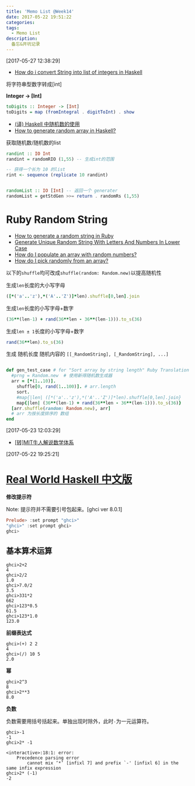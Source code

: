 ```yaml
---
title: 'Memo List @Week14'
date: 2017-05-22 19:51:22
categories:
tags:
  - Memo List
description:
  备忘&开坑记录
---
```



<!--more-->




[2017-05-27 12:38:29]
- [How do i convert String into list of integers in Haskell](https://stackoverflow.com/questions/8879391/how-do-i-convert-string-into-list-of-integers-in-haskell)

将字符串型数字转成[int]

**Integer -> [Int]**
``` haskell
toDigits :: Integer -> [Int]
toDigits = map (fromIntegral . digitToInt) . show
```

- [(译) Haskell 中随机数的使用](http://www.tuicool.com/articles/qayuuez)
- [How to generate random array in Haskell?](https://stackoverflow.com/questions/22423180/how-to-generate-random-array-in-haskell)

获取随机数/随机数的list
``` haskell
randint :: IO Int
randint = randomRIO (1,55) -- 生成int的范围

-- 获得一个长为 10 的list
rint <- sequence (replicate 10 randint)


randomList :: IO [Int] -- 返回一个 generater
randomList = getStdGen >>= return . randomRs (1,55)
```


# Ruby Random String
- [How to generate a random string in Ruby](https://stackoverflow.com/questions/88311/how-to-generate-a-random-string-in-ruby)
- [Generate Unique Random String With Letters And Numbers In Lower Case](https://stackoverflow.com/questions/5966910/generate-unique-random-string-with-letters-and-numbers-in-lower-case)
- [How do I populate an array with random numbers?](https://stackoverflow.com/questions/24944083/how-do-i-populate-an-array-with-random-numbers)
- [How do I pick randomly from an array?](https://stackoverflow.com/questions/3482149/how-do-i-pick-randomly-from-an-array)


以下的`shuffle`均可改成`shuffle(random: Random.new)`以提高随机性

生成`len`长度的大小写字母
``` ruby
([*('a'..'z'),*('A'..'Z')]*len).shuffle[0,len].join
```

生成`len`长度的小写字母+数字
``` ruby
(36**(len-1) + rand(36**len - 36**(len-1))).to_s(36)
```

生成`len ± 1`长度的小写字母+数字
``` ruby
rand(36**len).to_s(36)
```


生成 随机长度 随机内容的 `[[_RandomString], [_RandomString], ...]`
``` ruby

def gen_test_case # for "Sort array by string length" Ruby Translation —— codewars
  #prng = Random.new  # 使用新得随机数生成器
  arr = [*(1..10)].
    shuffle[0, rand(1..100)]. # arr.length
    sort.
    #map{|len| ([*('a'..'z'),*('A'..'Z')]*len).shuffle[0,len].join}
    map{|len| (36**(len-1) + rand(36**len - 36**(len-1))).to_s(36)}
  [arr.shuffle(random: Random.new), arr]
  # arr 为按长度排序的 数组
end
```


[2017-05-23 12:03:29]

- [[转]MIT牛人解说数学体系](http://sparkandshine.net/mit-mathematical-formalism/)



[2017-05-22 19:25:21]
# [Real World Haskell 中文版](http://cnhaskell.com/chp/1.html)

**修改提示符**

Note: 提示符并不需要引号包起来。[ghci ver 8.0.1]
``` haskell
Prelude> :set prompt "ghci>"
"ghci>" :set prompt ghci>
ghci>
```

## 基本算术运算
```
ghci>2+2
4
ghci>2/2
1.0
ghci>7.0/2
3.5
ghci>331*2
662
ghci>123*0.5
61.5
ghci>123*1.0
123.0
```

**前缀表达式**
```
ghci>(+) 2 2
4
ghci>(/) 10 5
2.0
```

**幂**
```
ghci>2^3
8
ghci>2**3
8.0
```


**负数**

负数需要用括号括起来。单独出现时除外，此时`-`为一元运算符。
```
ghci>-1
-1
ghci>2* -1

<interactive>:18:1: error:
    Precedence parsing error
        cannot mix ‘*’ [infixl 7] and prefix `-' [infixl 6] in the same infix expression
ghci>2* (-1)
-2
```
